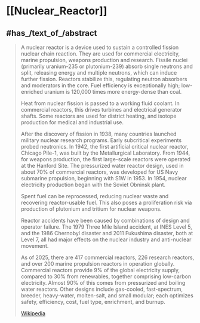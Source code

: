 
# [[Nuclear_Reactor]] 


## #has_/text_of_/abstract 

> A nuclear reactor is a device used to sustain a controlled fission nuclear chain reaction. They are used for commercial electricity, marine propulsion, weapons production and research. Fissile nuclei (primarily uranium-235 or plutonium-239) absorb single neutrons and split, releasing energy and multiple neutrons, which can induce further fission. Reactors stabilize this, regulating neutron absorbers and moderators in the core. Fuel efficiency is exceptionally high; low-enriched uranium is 120,000 times more energy-dense than coal. 
>
> Heat from nuclear fission is passed to a working fluid coolant. In commercial reactors, this drives turbines and electrical generator shafts. Some reactors are used for district heating, and isotope production for medical and industrial use.
>
> After the discovery of fission in 1938, many countries launched military nuclear research programs. Early subcritical experiments probed neutronics. In 1942, the first artificial critical nuclear reactor, Chicago Pile-1, was built by the Metallurgical Laboratory. From 1944, for weapons production, the first large-scale reactors were operated at the Hanford Site. The pressurized water reactor design, used in about 70% of commercial reactors, was developed for US Navy submarine propulsion, beginning with S1W in 1953. In 1954, nuclear electricity production began with the Soviet Obninsk plant.
>
> Spent fuel can be reprocessed, reducing nuclear waste and recovering reactor-usable fuel. This also poses a proliferation risk via production of plutonium and tritium for nuclear weapons. 
>
> Reactor accidents have been caused by combinations of design and operator failure. The 1979 Three Mile Island accident, at INES Level 5, and the 1986 Chernobyl disaster and 2011 Fukushima disaster, both at Level 7, all had major effects on the nuclear industry and anti-nuclear movement.
>
> As of 2025, there are 417 commercial reactors, 226 research reactors, and over 200 marine propulsion reactors in operation globally. Commercial reactors provide 9% of the global electricity supply, compared to 30% from renewables, together comprising low-carbon electricity. Almost 90% of this comes from pressurized and boiling water reactors. Other designs include gas-cooled, fast-spectrum, breeder, heavy-water, molten-salt, and small modular; each optimizes safety, efficiency, cost, fuel type, enrichment, and burnup.
>
> [Wikipedia](https://en.wikipedia.org/wiki/Nuclear%20reactor) 

